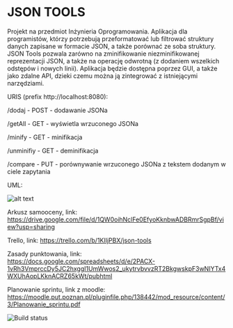 # JSON TOOLS

Projekt na przedmiot Inżynieria Oprogramowania. Aplikacja dla programistów, którzy potrzebują przeformatować lub filtrować struktury danych zapisane w formacie JSON, a także porównać ze soba struktury. JSON Tools pozwala zarówno na zminifikowanie niezminifikowanej reprezentacji JSON, a także na operację odwrotną (z dodaniem wszelkich odstępów i nowych linii). Aplikacja będzie dostępna poprzez GUI, a także jako zdalne API, dzieki czemu można ją zintegrować z istniejącymi narzędziami.

URIS (prefix http://localhost:8080):

/dodaj - POST - dodawanie JSONa

/getAll - GET - wyświetla wrzuconego JSONa

/minify - GET - minifikacja

/unminifiy - GET - deminifikacja

/compare - PUT - porównywanie wrzuconego JSONa z tekstem dodanym w ciele zapytania

UML:

![alt text](https://raw.githubusercontent.com/er713/IO_jsonTOOL/master/diagram%20klas.png)

Arkusz samooceny, link: https://drive.google.com/file/d/1QW0oihNclFe0EfyoKknbwADBRmrSgpBf/view?usp=sharing

Trello, link: https://trello.com/b/1KIljPBX/json-tools

Zasady punktowania, link: https://docs.google.com/spreadsheets/d/e/2PACX-1vRh3VmprccDy5JC2hxggI1UmWwos2_ukytrvbvvzRT2BkgwskpF3wNIYTx4WXUhAopLKknACRZ65kWt/pubhtml

Planowanie sprintu, link z moodle: https://moodle.put.poznan.pl/pluginfile.php/138442/mod_resource/content/3/Planowanie_sprintu.pdf

![Build status](https://travis-ci.org/er713/IO_jsonTOOL.svg?branch=master)
